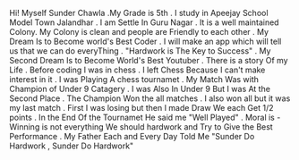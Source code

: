 Hi! Myself Sunder Chawla .My Grade is 5th . I study in Apeejay School Model Town Jalandhar . I am Settle In Guru Nagar . It is a well maintained Colony. My Colony is clean and people are Friendly to each other . My Dream Is to Become world's Best Coder . I will make an app which will tell us that we can do everyThing . "Hardwork is The Key to Success" . 
My Second Dream Is to Become World's Best Youtuber . There is a story Of my Life . Before coding I was in chess . I left Chess Because I can't make interest in it . I was Playing A chess tournamet . My Match Was with Champion of Under 9 Catagery . I was Also In Under 9 But I was At the Second Place . The Champion Won the all matches . I also won all but it was my last match . First I was losing but then I made Draw We each Get 1/2 points . In the End Of the Tournamet He said me "Well Played" . Moral is - Winning is not everything We should hardwork and Try to Give the Best Performance . 
My Father Each and Every Day Told Me "Sunder Do Hardwork , Sunder Do Hardwork" 